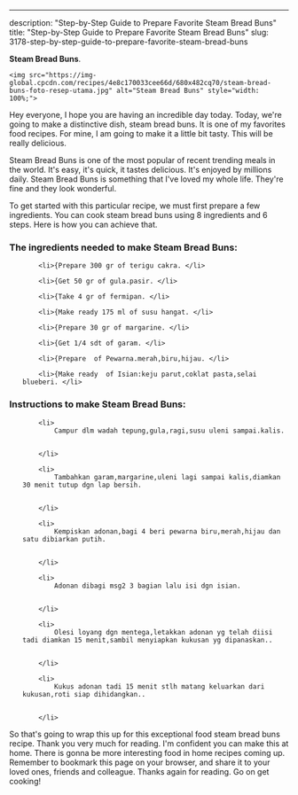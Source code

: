 ---
description: "Step-by-Step Guide to Prepare Favorite Steam Bread Buns"
title: "Step-by-Step Guide to Prepare Favorite Steam Bread Buns"
slug: 3178-step-by-step-guide-to-prepare-favorite-steam-bread-buns

<p>
	<strong>Steam Bread Buns</strong>. 
	
</p>
<p>
	
	<img src="https://img-global.cpcdn.com/recipes/4e8c170033cee66d/680x482cq70/steam-bread-buns-foto-resep-utama.jpg" alt="Steam Bread Buns" style="width: 100%;">
	
	
</p>
<p>
	Hey everyone, I hope you are having an incredible day today. Today, we're going to make a distinctive dish, steam bread buns. It is one of my favorites food recipes. For mine, I am going to make it a little bit tasty. This will be really delicious.
</p>
	
<p>
	Steam Bread Buns is one of the most popular of recent trending meals in the world. It's easy, it's quick, it tastes delicious. It's enjoyed by millions daily. Steam Bread Buns is something that I've loved my whole life. They're fine and they look wonderful.
</p>
<p>
	
</p>

<p>
To get started with this particular recipe, we must first prepare a few ingredients. You can cook steam bread buns using 8 ingredients and 6 steps. Here is how you can achieve that.
</p>

<h3>The ingredients needed to make Steam Bread Buns:</h3>

<ol>
	
		<li>{Prepare 300 gr of terigu cakra. </li>
	
		<li>{Get 50 gr of gula.pasir. </li>
	
		<li>{Take 4 gr of fermipan. </li>
	
		<li>{Make ready 175 ml of susu hangat. </li>
	
		<li>{Prepare 30 gr of margarine. </li>
	
		<li>{Get 1/4 sdt of garam. </li>
	
		<li>{Prepare  of Pewarna.merah,biru,hijau. </li>
	
		<li>{Make ready  of Isian:keju parut,coklat pasta,selai blueberi. </li>
	
</ol>
<p>
	
</p>

<h3>Instructions to make Steam Bread Buns:</h3>

<ol>
	
		<li>
			Campur dlm wadah tepung,gula,ragi,susu uleni sampai.kalis.
			
			
		</li>
	
		<li>
			Tambahkan garam,margarine,uleni lagi sampai kalis,diamkan 30 menit tutup dgn lap bersih.
			
			
		</li>
	
		<li>
			Kempiskan adonan,bagi 4 beri pewarna biru,merah,hijau dan satu dibiarkan putih.
			
			
		</li>
	
		<li>
			Adonan dibagi msg2 3 bagian lalu isi dgn isian.
			
			
		</li>
	
		<li>
			Olesi loyang dgn mentega,letakkan adonan yg telah diisi tadi diamkan 15 menit,sambil menyiapkan kukusan yg dipanaskan..
			
			
		</li>
	
		<li>
			Kukus adonan tadi 15 menit stlh matang keluarkan dari kukusan,roti siap dihidangkan..
			
			
		</li>
	
</ol>

<p>
	
</p>

<p>
	So that's going to wrap this up for this exceptional food steam bread buns recipe. Thank you very much for reading. I'm confident you can make this at home. There is gonna be more interesting food in home recipes coming up. Remember to bookmark this page on your browser, and share it to your loved ones, friends and colleague. Thanks again for reading. Go on get cooking!
</p>
